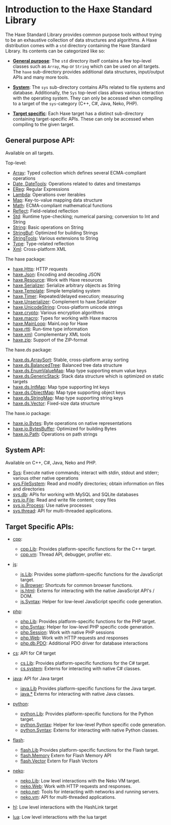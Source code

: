 Introduction to the Haxe Standard Library
=======

The Haxe Standard Library provides common purpose tools without trying to be an exhaustive collection of data structures and algorithms. A Haxe distribution comes with a `std` directory containing the Haxe Standard Library. Its contents can be categorized like so:

* [**General purpose**](#general-purpose-api): The `std` directory itself contains a few top-level classes such as `Array`, `Map` or `String` which can be used on all targets. The `haxe` sub-directory provides additional data structures, input/output APIs and many more tools.

* [**System**](#sys-api): The `sys` sub-directory contains APIs related to file systems and database. Additionally, the `Sys` top-level class allows various interaction with the operating system. They can only be accessed when compiling to a target of the `sys`-category (C++, C#, Java, Neko, PHP).

* [**Target specific**](#target-apis): Each Haxe target has a distinct sub-directory containing target-specific APIs. These can only be accessed when compiling to the given target.

<a class="anch" id="general-purpose-api"></a>

General purpose API:
--------------

Available on all targets.

Top-level:

* [Array](https://api.haxe.org/Array.html): Typed collection which defines several ECMA-compliant operations
* [Date, DateTools](https://api.haxe.org/Date.html): Operations related to dates and timestamps
* [EReg](https://api.haxe.org/EReg.html): Regular Expressions
* [Lambda](https://api.haxe.org/Lambda.html): Operations over iterables
* [Map](https://api.haxe.org/Map.html): Key-to-value mapping data structure
* [Math](https://api.haxe.org/Math.html): ECMA-compliant mathematical functions
* [Reflect](https://api.haxe.org/Reflect.html): Field-related reflection
* [Std](https://api.haxe.org/Std.html): Runtime type-checking; numerical parsing; conversion to Int and String
* [String](https://api.haxe.org/String.html): Basic operations on String
* [StringBuf](https://api.haxe.org/StringBuf.html): Optimized for building Strings
* [StringTools](https://api.haxe.org/StringTools.html): Various extensions to String
* [Type](https://api.haxe.org/Type.html): Type-related reflection
* [Xml](https://api.haxe.org/Xml.html): Cross-platform XML
 
The haxe package:

* [haxe.Http](https://api.haxe.org/haxe/Http.html): HTTP requests
* [haxe.Json](https://api.haxe.org/haxe/Json.html): Encoding and decoding JSON
* [haxe.Resource](https://api.haxe.org/haxe/Resource.html): Work with Haxe resources
* [haxe.Serializer](https://api.haxe.org/haxe/Serializer.html): Serialize arbitrary objects as String
* [haxe.Template](https://api.haxe.org/haxe/Template.html): Simple templating system
* [haxe.Timer](https://api.haxe.org/haxe/Timer.html): Repeated/delayed execution; measuring
* [haxe.Unserializer](https://api.haxe.org/haxe/Unserializer.html): Complement to haxe.Serializer
* [haxe.UnicodeString](https://api.haxe.org/UnicodeString.html): Cross-platform unicode strings
* [haxe.crypto](https://api.haxe.org/haxe/crypto/): Various encryption algorithms
* [haxe.macro](https://api.haxe.org/haxe/macro/): Types for working with Haxe macros
* [haxe.MainLoop](https://api.haxe.org/haxe/MainLoop.html): MainLoop for Haxe
* [haxe.rtti](https://api.haxe.org/haxe/rtti/): Run-time type information
* [haxe.xml](https://api.haxe.org/haxe/xml/): Complementary XML tools
* [haxe.zip](https://api.haxe.org/haxe/zip/): Support of the ZIP-format

The haxe.ds package:

* [haxe.ds.ArraySort](https://api.haxe.org/haxe/ds/ArraySort.html): Stable, cross-platform array sorting
* [haxe.ds.BalancedTree](https://api.haxe.org/haxe/ds/BalancedTree.html): Balanced tree data structure
* [haxe.ds.EnumValueMap](https://api.haxe.org/haxe/ds/EnumValueMap.html): Map type supporting enum value keys
* [haxe.ds.GenericStack](https://api.haxe.org/haxe/ds/GenericStack.html): Stack data structure which is optimized on static targets
* [haxe.ds.IntMap](https://api.haxe.org/haxe/ds/IntMap.html): Map type supporting Int keys
* [haxe.ds.ObjectMap](https://api.haxe.org/haxe/ds/ObjectMap.html): Map type supporting object keys
* [haxe.ds.StringMap](https://api.haxe.org/haxe/ds/StringMap.html): Map type supporting string keys
* [haxe.ds.Vector](https://api.haxe.org/haxe/ds/Vector.html): Fixed-size data structure

The haxe.io package:

* [haxe.io.Bytes](https://api.haxe.org/haxe/io/Bytes.html): Byte operations on native representations
* [haxe.io.BytesBuffer](https://api.haxe.org/haxe/io/BytesData.html): Optimized for building Bytes
* [haxe.io.Path](https://api.haxe.org/haxe/io/Path.html): Operations on path strings

<a class="anch" id="sys-api"></a>

System API:
--------------

Available on C++, C#, Java, Neko and PHP.

* [Sys](https://api.haxe.org/Sys.html): Execute native commands; interact with stdin, stdout and stderr; various other native operations
* [sys.FileSystem](https://api.haxe.org/sys/FileSystem.html): Read and modify directories; obtain information on files and directories
* [sys.db](https://api.haxe.org/sys/db/): APIs for working with MySQL and SQLite databases
* [sys.io.File](https://api.haxe.org/sys/io/File.html): Read and write file content; copy files
* [sys.io.Process](https://api.haxe.org/sys/io/Process.html): Use native processes
* [sys.thread](https://api.haxe.org/sys/thread/): API for multi-threaded applications.

<a class="anch" id="target-apis"></a>

Target Specific APIs:
--------------------------------

* [cpp](https://api.haxe.org/cpp/):

	* [cpp.Lib](https://api.haxe.org/cpp/Lib.html): Provides platform-specific functions for the C++ target.
	* [cpp.vm](https://api.haxe.org/cpp/vm/): Thread API, debugger, profiler etc.

* [js](https://api.haxe.org/js/): 

	* [js.Lib](https://api.haxe.org/js/Lib.html): Provides some platform-specific functions for the JavaScript target.
	* [js.Browser](https://api.haxe.org/js/Browser.html): Shortcuts for common browser functions.
	* [js.html](https://api.haxe.org/js/html/): Externs for interacting with the native JavaScript API's / DOM.
	* [js.Syntax](https://api.haxe.org/js/Syntax.html): Helper for low-level JavaScript specific code generation.

* [php](https://api.haxe.org/php/): 

	* [php.Lib](https://api.haxe.org/php/Lib.html): Provides platform-specific functions for the PHP target.
	* [php.Syntax](https://api.haxe.org/php/Syntax.html): Helper for low-level PHP specific code generation.
	* [php.Session](https://api.haxe.org/php/Session.html): Work with native PHP sessions
	* [php.Web](https://api.haxe.org/php/Web.html): Work with HTTP requests and responses
	* [php.db.PDO](https://api.haxe.org/php/db/PDO.html): Additional PDO driver for database interactions  

* [cs](https://api.haxe.org/cs/): API for C# target

	* [cs.Lib](https://api.haxe.org/cs/Lib.html): Provides platform-specific functions for the C# target.
	* [cs.system](https://api.haxe.org/cs/system/): Externs for interacting with native C# classes.

* [java](https://api.haxe.org/java/): API for Java target

	* [java.Lib](https://api.haxe.org/java/Lib.html) Provides  platform-specific functions for the Java target.
	* [java.*](https://api.haxe.org/java/) Externs for interacting with native Java classes.

* [python](https://api.haxe.org/python/): 

	* [python.Lib](https://api.haxe.org/python/Lib.html): Provides platform-specific functions for the Python target.
	* [python.Syntax](https://api.haxe.org/python/Syntax.html): Helper for low-level Python specific code generation.
	* [python.Syntax](https://api.haxe.org/python/lib/): Externs for interacting with native Python classes.

* [flash](https://api.haxe.org/flash/):

	* [flash.Lib](https://api.haxe.org/flash/Lib.html) Provides  platform-specific functions for the Flash target.
	* [flash.Memory](https://api.haxe.org/flash/Memory.html) Extern for Flash Memory API
	* [flash.Vector](https://api.haxe.org/flash/Vector.html) Extern for Flash Vectors  

* [neko](https://api.haxe.org/neko/):

	* [neko.Lib](https://api.haxe.org/neko/Lib.html): Low level interactions with the Neko VM target.
	* [neko.Web](https://api.haxe.org/neko/Web.html): Work with HTTP requests and responses.
	* [neko.net](https://api.haxe.org/neko/net/): Tools for interacting with networks and running servers.
	* [neko.vm](https://api.haxe.org/neko/vm/): API for multi-threaded applications.

* [hl](https://api.haxe.org/hl/): Low level interactions with the HashLink target

* [lua](https://api.haxe.org/lua/):  Low level interactions with the lua target
